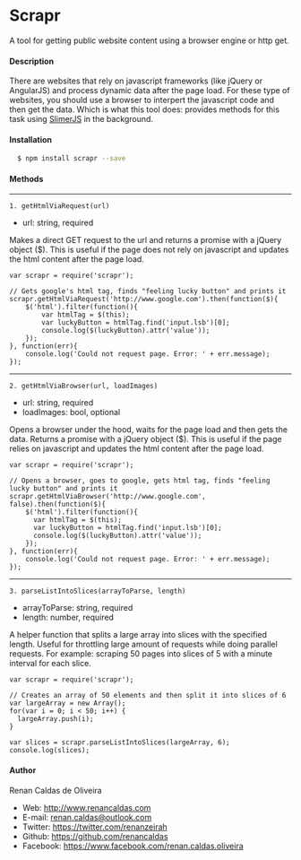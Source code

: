 # Scrapr

A tool for getting public website content using a browser engine or http get.

#### Description
There are websites that rely on javascript frameworks (like jQuery or AngularJS) and process dynamic data after the page load. For these type of websites, you should use a browser to interpert the javascript code and then get the data. Which is what this tool does: provides methods for this task using [SlimerJS](https://slimerjs.org/) in the background.


#### Installation
```sh
  $ npm install scrapr --save
```

#### Methods

---

`1. getHtmlViaRequest(url) `
* url: string, required

Makes a direct GET request to the url and returns a promise with a jQuery object ($). This is useful if the page does not rely on javascript and updates the html content after the page load.
```
var scrapr = require('scrapr');

// Gets google's html tag, finds "feeling lucky button" and prints it
scrapr.getHtmlViaRequest('http://www.google.com').then(function($){
    $('html').filter(function(){  
        var htmlTag = $(this);
        var luckyButton = htmlTag.find('input.lsb')[0];
        console.log($(luckyButton).attr('value'));
    });
}, function(err){
    console.log('Could not request page. Error: ' + err.message);
});
```

---

`2. getHtmlViaBrowser(url, loadImages)`
 * url: string, required
 * loadImages: bool, optional 

Opens a browser under the hood, waits for the page load and then gets the data. Returns a promise with a jQuery object ($). This is useful if the page relies on javascript and updates the html content after the page load.

```
var scrapr = require('scrapr');

// Opens a browser, goes to google, gets html tag, finds "feeling lucky button" and prints it
scrapr.getHtmlViaBrowser('http://www.google.com', false).then(function($){
    $('html').filter(function(){  
      var htmlTag = $(this);
      var luckyButton = htmlTag.find('input.lsb')[0];
      console.log($(luckyButton).attr('value'));
    });
}, function(err){
    console.log('Could not request page. Error: ' + err.message);
});
```

---

`3. parseListIntoSlices(arrayToParse, length)`
* arrayToParse: string, required
* length: number, required

A helper function that splits a large array into slices with the specified length. Useful for throttling large amount of requests while doing parallel requests. For example: scraping 50 pages into slices of 5 with a minute interval for each slice.

```
var scrapr = require('scrapr');

// Creates an array of 50 elements and then split it into slices of 6
var largeArray = new Array();
for(var i = 0; i < 50; i++) {
  largeArray.push(i);
}

var slices = scrapr.parseListIntoSlices(largeArray, 6);
console.log(slices);
```

#### Author

Renan Caldas de Oliveira
- Web: http://www.renancaldas.com
- E-mail: renan.caldas@outlook.com
- Twitter: https://twitter.com/renanzeirah
- Github: https://github.com/renancaldas
- Facebook: https://www.facebook.com/renan.caldas.oliveira